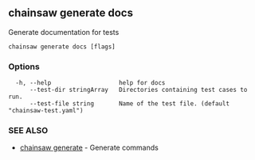 ## chainsaw generate docs

Generate documentation for tests

```
chainsaw generate docs [flags]
```

### Options

```
  -h, --help                   help for docs
      --test-dir stringArray   Directories containing test cases to run.
      --test-file string       Name of the test file. (default "chainsaw-test.yaml")
```

### SEE ALSO

* [chainsaw generate](chainsaw_generate.md)	 - Generate commands

